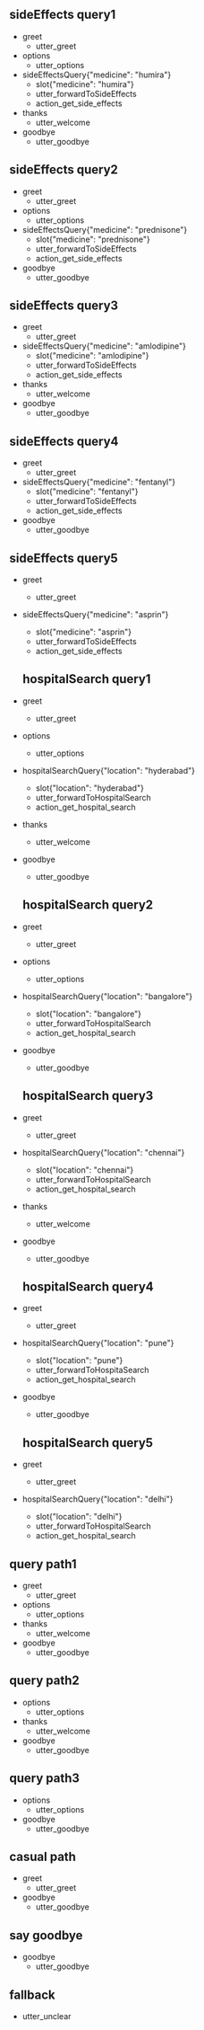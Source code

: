 ## sideEffects query1
* greet
  - utter_greet
* options
  - utter_options
* sideEffectsQuery{"medicine": "humira"}
  - slot{"medicine": "humira"}
  - utter_forwardToSideEffects
  - action_get_side_effects
* thanks
  - utter_welcome
* goodbye
  - utter_goodbye

## sideEffects query2
* greet
  - utter_greet
* options
  - utter_options
* sideEffectsQuery{"medicine": "prednisone"}
  - slot{"medicine": "prednisone"}
  - utter_forwardToSideEffects
  - action_get_side_effects
* goodbye
  - utter_goodbye

## sideEffects query3
* greet
  - utter_greet
* sideEffectsQuery{"medicine": "amlodipine"}
  - slot{"medicine": "amlodipine"}
  - utter_forwardToSideEffects
  - action_get_side_effects
* thanks
  - utter_welcome
* goodbye
  - utter_goodbye

## sideEffects query4
* greet
  - utter_greet
* sideEffectsQuery{"medicine": "fentanyl"}
  - slot{"medicine": "fentanyl"}
  - utter_forwardToSideEffects
  - action_get_side_effects
* goodbye
  - utter_goodbye

## sideEffects query5
* greet
  - utter_greet
* sideEffectsQuery{"medicine": "asprin"}
  - slot{"medicine": "asprin"}
  - utter_forwardToSideEffects
  - action_get_side_effects
  
  ## hospitalSearch query1
* greet
  - utter_greet
* options
  - utter_options
* hospitalSearchQuery{"location": "hyderabad"}
  - slot{"location": "hyderabad"}
  - utter_forwardToHospitalSearch
  - action_get_hospital_search
* thanks
  - utter_welcome
* goodbye
  - utter_goodbye
  
  ## hospitalSearch query2
* greet
  - utter_greet
* options
  - utter_options
* hospitalSearchQuery{"location": "bangalore"}
  - slot{"location": "bangalore"}
  - utter_forwardToHospitalSearch
  - action_get_hospital_search
* goodbye
  - utter_goodbye
  
  ## hospitalSearch query3
* greet
  - utter_greet
* hospitalSearchQuery{"location": "chennai"}
  - slot{"location": "chennai"}
  - utter_forwardToHospitalSearch
  - action_get_hospital_search
* thanks
  - utter_welcome
* goodbye
  - utter_goodbye
  
  ## hospitalSearch query4
* greet
  - utter_greet
* hospitalSearchQuery{"location": "pune"}
  - slot{"location": "pune"}
  - utter_forwardToHospitaSearch
  - action_get_hospital_search
* goodbye
  - utter_goodbye
  
  ## hospitalSearch query5
* greet
  - utter_greet
* hospitalSearchQuery{"location": "delhi"}
  - slot{"location": "delhi"}
  - utter_forwardToHospitalSearch
  - action_get_hospital_search

## query path1
* greet
  - utter_greet
* options
  - utter_options
* thanks
  - utter_welcome
* goodbye
  - utter_goodbye

## query path2
* options
  - utter_options
* thanks
  - utter_welcome
* goodbye
  - utter_goodbye

## query path3
* options
  - utter_options
* goodbye
  - utter_goodbye

## casual path
* greet
  - utter_greet
* goodbye
  - utter_goodbye

## say goodbye
* goodbye
  - utter_goodbye

## fallback
- utter_unclear
